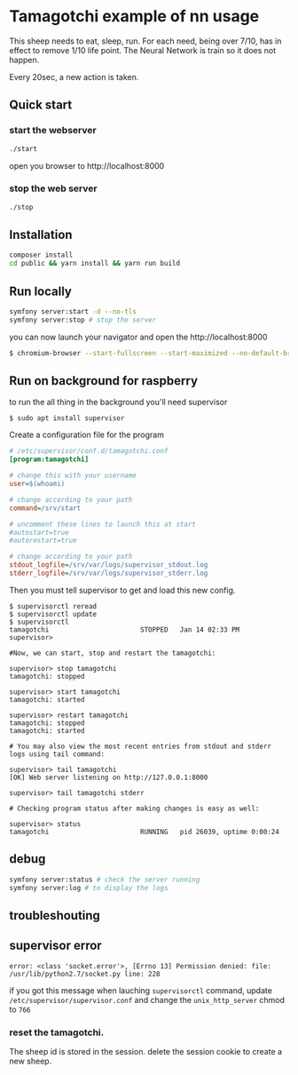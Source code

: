 # Tamagotchi example of nn usage

This sheep needs to eat, sleep, run.
For each need, being over 7/10, has in effect to remove 1/10 life point.
The Neural Network is train so it does not happen.

Every 20sec, a new action is taken.

## Quick start

### start the webserver
```bash
./start
```

open you browser to http://localhost:8000

### stop the web server

```bash
./stop
```

## Installation

```bash
composer install
cd public && yarn install && yarn run build
```

## Run locally

```bash
symfony server:start -d --no-tls
symfony server:stop # stop the server
```

you can now launch your navigator and open the http://localhost:8000

```bash
$ chromium-browser --start-fullscreen --start-maximized --no-default-browser-check --incognito http://localhost:8000 &>/dev/null &
```

## Run on background for raspberry

to run the all thing in the background you'll need supervisor

```shell
$ sudo apt install supervisor
```

Create a configuration file for the program

```ini
# /etc/supervisor/conf.d/tamagotchi.conf
[program:tamagotchi]

# change this with your username
user=$(whoami)

# change according to your path
command=/srv/start

# uncomment these lines to launch this at start
#autostart=true
#autorestart=true

# change according to your path
stdout_logfile=/srv/var/logs/supervisor_stdout.log
stderr_logfile=/srv/var/logs/supervisor_stderr.log
```

Then you must tell supervisor to get and load this new config.

```shell
$ supervisorctl reread
$ supervisorctl update
$ supervisorctl
tamagotchi                       STOPPED   Jan 14 02:33 PM
supervisor>

#Now, we can start, stop and restart the tamagotchi:

supervisor> stop tamagotchi
tamagotchi: stopped

supervisor> start tamagotchi
tamagotchi: started

supervisor> restart tamagotchi
tamagotchi: stopped
tamagotchi: started

# You may also view the most recent entries from stdout and stderr logs using tail command:

supervisor> tail tamagotchi
[OK] Web server listening on http://127.0.0.1:8000

supervisor> tail tamagotchi stderr

# Checking program status after making changes is easy as well:

supervisor> status
tamagotchi                       RUNNING   pid 26039, uptime 0:00:24
```

## debug

```bash
symfony server:status # check the server running
symfony server:log # to display the logs
```

## troubleshouting

## supervisor error

`error: <class 'socket.error'>, [Errno 13] Permission denied: file: /usr/lib/python2.7/socket.py line: 228`

if you got this message when lauching `supervisorctl` command,
update `/etc/supervisor/supervisor.conf` and change the `unix_http_server` chmod to `766`

### reset the tamagotchi.

The sheep id is stored in the session.
delete the session cookie to create a new sheep.
